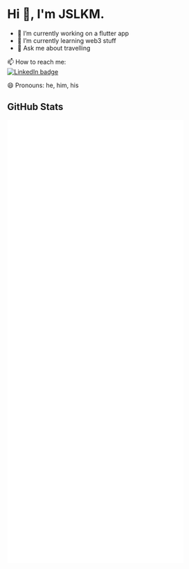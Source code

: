 # Hi 👋, I'm JSLKM.

- 🔭 I’m currently working on a flutter app
- 🌱 I’m currently learning web3 stuff
- 💬 Ask me about travelling

📫 How to reach me:  
<a href="https://www.linkedin.com/in/songlejin"> ![LinkedIn badge](https://img.shields.io/badge/-LinkedIn-0e76a8?style=plastic&logo=linkedIn)</a>

😄 Pronouns: he, him, his

## GitHub Stats

![Metrics](/github-metrics.svg)
